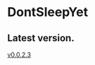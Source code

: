 # DontSleepYet

## Latest version.
[v0.0.2.3](aaa:https://github.com/adamsapple/DontSleepYet/Releases/latest)
